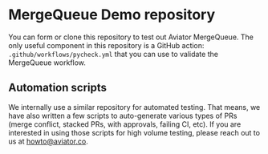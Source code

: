 # MergeQueue Demo repository
You can form or clone this repository to test out Aviator MergeQueue. The only useful component in this repository is a GitHub action: `.github/workflows/pycheck.yml` that you can use to validate the MergeQueue workflow.

## Automation scripts
We internally use a similar repository for automated testing. That means, we have also written a few scripts to auto-generate various types of PRs (merge conflict, stacked PRs, with approvals, failing CI, etc). If you are interested in using those scripts for high volume testing, please reach out to us at howto@aviator.co.

